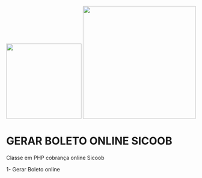 <img src="https://logodownload.org/wp-content/uploads/2017/11/sicoob-logo-1.png" width="200">  <img src="https://www.cachesistemas.com.br/imagens/cachesistemasweb.gif" width="300">


#  GERAR BOLETO ONLINE  SICOOB

Classe em PHP cobrança online Sicoob 

1- Gerar Boleto online 
 
 
